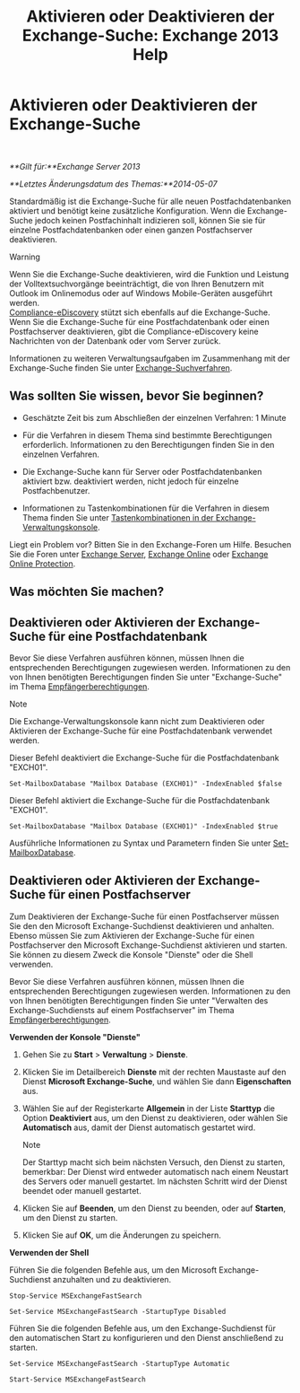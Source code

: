 ﻿---
title: 'Aktivieren oder Deaktivieren der Exchange-Suche: Exchange 2013 Help'
TOCTitle: Aktivieren oder Deaktivieren der Exchange-Suche
ms:assetid: 195b25be-53fb-4215-90a5-04340d640bcc
ms:mtpsurl: https://technet.microsoft.com/de-de/library/Aa996416(v=EXCHG.150)
ms:contentKeyID: 52062836
ms.date: 04/24/2018
mtps_version: v=EXCHG.150
ms.translationtype: HT
---

# Aktivieren oder Deaktivieren der Exchange-Suche

 

_**Gilt für:**Exchange Server 2013_

_**Letztes Änderungsdatum des Themas:**2014-05-07_

Standardmäßig ist die Exchange-Suche für alle neuen Postfachdatenbanken aktiviert und benötigt keine zusätzliche Konfiguration. Wenn die Exchange-Suche jedoch keinen Postfachinhalt indizieren soll, können Sie sie für einzelne Postfachdatenbanken oder einen ganzen Postfachserver deaktivieren.


> [!WARNING]
> Wenn Sie die Exchange-Suche deaktivieren, wird die Funktion und Leistung der Volltextsuchvorgänge beeinträchtigt, die von Ihren Benutzern mit Outlook im Onlinemodus oder auf Windows Mobile-Geräten ausgeführt werden.<BR><A href="in-place-ediscovery-exchange-2013-help.md">Compliance-eDiscovery</A> stützt sich ebenfalls auf die Exchange-Suche. Wenn Sie die Exchange-Suche für eine Postfachdatenbank oder einen Postfachserver deaktivieren, gibt die Compliance-eDiscovery keine Nachrichten von der Datenbank oder vom Server zurück.



Informationen zu weiteren Verwaltungsaufgaben im Zusammenhang mit der Exchange-Suche finden Sie unter [Exchange-Suchverfahren](exchange-search-procedures-exchange-2013-help.md).

## Was sollten Sie wissen, bevor Sie beginnen?

  - Geschätzte Zeit bis zum Abschließen der einzelnen Verfahren: 1 Minute

  - Für die Verfahren in diesem Thema sind bestimmte Berechtigungen erforderlich. Informationen zu den Berechtigungen finden Sie in den einzelnen Verfahren.

  - Die Exchange-Suche kann für Server oder Postfachdatenbanken aktiviert bzw. deaktiviert werden, nicht jedoch für einzelne Postfachbenutzer.

  - Informationen zu Tastenkombinationen für die Verfahren in diesem Thema finden Sie unter [Tastenkombinationen in der Exchange-Verwaltungskonsole](keyboard-shortcuts-in-the-exchange-admin-center-exchange-online-protection-help.md).

Liegt ein Problem vor? Bitten Sie in den Exchange-Foren um Hilfe. Besuchen Sie die Foren unter [Exchange Server](https://go.microsoft.com/fwlink/p/?linkid=60612), [Exchange Online](https://go.microsoft.com/fwlink/p/?linkid=267542) oder [Exchange Online Protection](https://go.microsoft.com/fwlink/p/?linkid=285351).

## Was möchten Sie machen?

## Deaktivieren oder Aktivieren der Exchange-Suche für eine Postfachdatenbank

Bevor Sie diese Verfahren ausführen können, müssen Ihnen die entsprechenden Berechtigungen zugewiesen werden. Informationen zu den von Ihnen benötigten Berechtigungen finden Sie unter "Exchange-Suche" im Thema [Empfängerberechtigungen](recipients-permissions-exchange-2013-help.md).


> [!NOTE]
> Die Exchange-Verwaltungskonsole kann nicht zum Deaktivieren oder Aktivieren der Exchange-Suche für eine Postfachdatenbank verwendet werden.



Dieser Befehl deaktiviert die Exchange-Suche für die Postfachdatenbank "EXCH01".

    Set-MailboxDatabase "Mailbox Database (EXCH01)" -IndexEnabled $false

Dieser Befehl aktiviert die Exchange-Suche für die Postfachdatenbank "EXCH01".

    Set-MailboxDatabase "Mailbox Database (EXCH01)" -IndexEnabled $true

Ausführliche Informationen zu Syntax und Parametern finden Sie unter [Set-MailboxDatabase](https://technet.microsoft.com/de-de/library/bb123971\(v=exchg.150\)).

## Deaktivieren oder Aktivieren der Exchange-Suche für einen Postfachserver

Zum Deaktivieren der Exchange-Suche für einen Postfachserver müssen Sie den den Microsoft Exchange-Suchdienst deaktivieren und anhalten. Ebenso müssen Sie zum Aktivieren der Exchange-Suche für einen Postfachserver den Microsoft Exchange-Suchdienst aktivieren und starten. Sie können zu diesem Zweck die Konsole "Dienste" oder die Shell verwenden.

Bevor Sie diese Verfahren ausführen können, müssen Ihnen die entsprechenden Berechtigungen zugewiesen werden. Informationen zu den von Ihnen benötigten Berechtigungen finden Sie unter "Verwalten des Exchange-Suchdiensts auf einem Postfachserver" im Thema [Empfängerberechtigungen](recipients-permissions-exchange-2013-help.md).

**Verwenden der Konsole "Dienste"**

1.  Gehen Sie zu **Start** \> **Verwaltung** \> **Dienste**.

2.  Klicken Sie im Detailbereich **Dienste** mit der rechten Maustaste auf den Dienst **Microsoft Exchange-Suche**, und wählen Sie dann **Eigenschaften** aus.

3.  Wählen Sie auf der Registerkarte **Allgemein** in der Liste **Starttyp** die Option **Deaktiviert** aus, um den Dienst zu deaktivieren, oder wählen Sie **Automatisch** aus, damit der Dienst automatisch gestartet wird.
    

    > [!NOTE]
    > Der Starttyp macht sich beim nächsten Versuch, den Dienst zu starten, bemerkbar: Der Dienst wird entweder automatisch nach einem Neustart des Servers oder manuell gestartet. Im nächsten Schritt wird der Dienst beendet oder manuell gestartet.



4.  Klicken Sie auf **Beenden**, um den Dienst zu beenden, oder auf **Starten**, um den Dienst zu starten.

5.  Klicken Sie auf **OK**, um die Änderungen zu speichern.

**Verwenden der Shell**

Führen Sie die folgenden Befehle aus, um den Microsoft Exchange-Suchdienst anzuhalten und zu deaktivieren.

    Stop-Service MSExchangeFastSearch

    Set-Service MSExchangeFastSearch -StartupType Disabled

Führen Sie die folgenden Befehle aus, um den Exchange-Suchdienst für den automatischen Start zu konfigurieren und den Dienst anschließend zu starten.

    Set-Service MSExchangeFastSearch -StartupType Automatic

    Start-Service MSExchangeFastSearch

